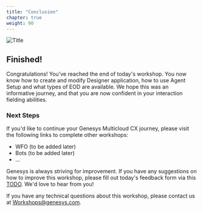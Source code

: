 ```yaml
---
title: "Conclusion"
chapter: true
weight: 90
---
```


![Title](/images/Conclusion.jpg)

## Finished!

Congratulations! You've reached the end of today's workshop. You now know how to create and modify Designer application, how to use Agent Setup and what types of EOD are available. We hope this was an informative journey, and that you are now confident in your interaction fielding abilities.  

### Next Steps
If you'd like to continue your Genesys Multicloud CX journey, please visit the following links to complete other workshops:

* WFO (to be added later)
* Bots (to be added later)
* ...

Genesys is always striving for improvement. If you have any suggestions on how to improve this workshop, please fill out today's feedback form via this [TODO](TODO). We'd love to hear from you!

If you have any technical questions about this workshop, please contact us at Workshops@genesys.com.
